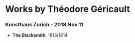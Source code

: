 # Works by Théodore Géricault
    
### Kunsthaus Zurich - 2018 Nov 11
- **The Blacksmith**, 1813/1814